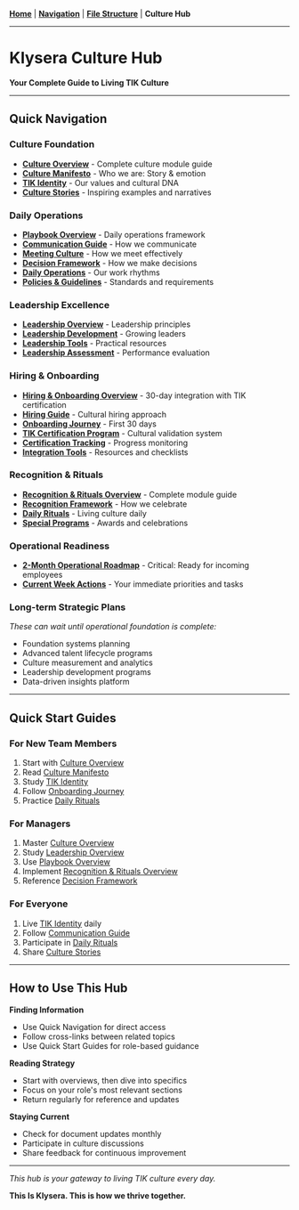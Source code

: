 **[Home](./#/)** | **[Navigation](./#/)** | **[File Structure](./FILE-STRUCTURE.md)** | **Culture Hub**

---

# Klysera Culture Hub

**Your Complete Guide to Living TIK Culture**

---

## Quick Navigation

### Culture Foundation
- **[Culture Overview](./Culture/Overview.md)** - Complete culture module guide
- **[Culture Manifesto](./Culture/Culture-Manifesto.md)** - Who we are: Story & emotion
- **[TIK Identity](./Culture/TIK-Identity.md)** - Our values and cultural DNA
- **[Culture Stories](./Culture/Culture-Stories.md)** - Inspiring examples and narratives

### Daily Operations
- **[Playbook Overview](./Playbook/Overview.md)** - Daily operations framework
- **[Communication Guide](./Playbook/Communication-Guide.md)** - How we communicate
- **[Meeting Culture](./Playbook/Meeting-Culture.md)** - How we meet effectively
- **[Decision Framework](./Playbook/Decision-Framework.md)** - How we make decisions
- **[Daily Operations](./Playbook/Daily-Operations.md)** - Our work rhythms
- **[Policies & Guidelines](./Playbook/Policies-Guidelines.md)** - Standards and requirements

### Leadership Excellence
- **[Leadership Overview](./Leadership/Overview.md)** - Leadership principles
- **[Leadership Development](./Leadership/Leadership-Development.md)** - Growing leaders
- **[Leadership Tools](./Leadership/Leadership-Tools.md)** - Practical resources
- **[Leadership Assessment](./Leadership/Leadership-Assessment.md)** - Performance evaluation

### Hiring & Onboarding
- **[Hiring & Onboarding Overview](./Hiring-Onboarding/Overview.md)** - 30-day integration with TIK certification
- **[Hiring Guide](./Hiring-Onboarding/Hiring-Guide.md)** - Cultural hiring approach
- **[Onboarding Journey](./Hiring-Onboarding/Onboarding-Journey.md)** - First 30 days
- **[TIK Certification Program](./Hiring-Onboarding/TIK-Certification-Program.md)** - Cultural validation system
- **[Certification Tracking](./Hiring-Onboarding/Certification-Tracking-Template.md)** - Progress monitoring
- **[Integration Tools](./Hiring-Onboarding/Integration-Tools.md)** - Resources and checklists

### Recognition & Rituals
- **[Recognition & Rituals Overview](./Recognition-Rituals/Overview.md)** - Complete module guide
- **[Recognition Framework](./Recognition-Rituals/Recognition-Framework.md)** - How we celebrate
- **[Daily Rituals](./Recognition-Rituals/Daily-Rituals.md)** - Living culture daily
- **[Special Programs](./Recognition-Rituals/Special-Programs.md)** - Awards and celebrations

### Operational Readiness
- **[2-Month Operational Roadmap](./Roadmap/2-Month-Operational-Roadmap.md)** - Critical: Ready for incoming employees
- **[Current Week Actions](./Roadmap/Overview.md)** - Your immediate priorities and tasks

### Long-term Strategic Plans
*These can wait until operational foundation is complete:*
- Foundation systems planning
- Advanced talent lifecycle programs
- Culture measurement and analytics
- Leadership development programs
- Data-driven insights platform

---

## Quick Start Guides

### For New Team Members
1. Start with [Culture Overview](./Culture/Overview.md)
2. Read [Culture Manifesto](./Culture/Culture-Manifesto.md)
3. Study [TIK Identity](./Culture/TIK-Identity.md)
4. Follow [Onboarding Journey](./Hiring-Onboarding/Onboarding-Journey.md)
5. Practice [Daily Rituals](./Recognition-Rituals/Daily-Rituals.md)

### For Managers
1. Master [Culture Overview](./Culture/Overview.md)
2. Study [Leadership Overview](./Leadership/Overview.md)
3. Use [Playbook Overview](./Playbook/Overview.md)
4. Implement [Recognition & Rituals Overview](./Recognition-Rituals/Overview.md)
5. Reference [Decision Framework](./Operating-Principles/Tools/Decision-Framework.md)

### For Everyone
1. Live [TIK Identity](./Culture/TIK-Identity.md) daily
2. Follow [Communication Guide](./Playbook/Communication-Guide.md)
3. Participate in [Daily Rituals](./Recognition-Rituals/Daily-Rituals.md)
4. Share [Culture Stories](./Culture/Culture-Stories.md)

---

## How to Use This Hub

**Finding Information**
- Use Quick Navigation for direct access
- Follow cross-links between related topics
- Use Quick Start Guides for role-based guidance

**Reading Strategy**
- Start with overviews, then dive into specifics
- Focus on your role's most relevant sections
- Return regularly for reference and updates

**Staying Current**
- Check for document updates monthly
- Participate in culture discussions
- Share feedback for continuous improvement

---

*This hub is your gateway to living TIK culture every day.*

**This Is Klysera. This is how we thrive together.**